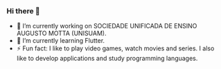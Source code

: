 ### Hi there 👋

- 🔭 I’m currently working on SOCIEDADE UNIFICADA DE ENSINO AUGUSTO MOTTA (UNISUAM).
- 🌱 I’m currently learning Flutter.
- ⚡ Fun fact: I like to play video games, watch movies and series. I also like to develop applications and study programming languages.

<!--
**DiogoLima1/DIogoLima1** is a ✨ _special_ ✨ repository because its `README.md` (this file) appears on your GitHub profile.

Here are some ideas to get you started:


-->
